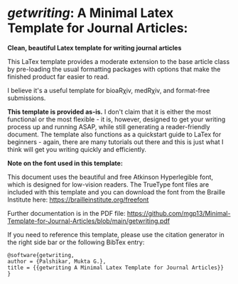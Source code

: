 # **_getwriting_**: A Minimal Latex Template for Journal Articles: 
__Clean, beautiful Latex template for writing journal articles__

This LaTex template provides a moderate extension to the base article class by pre-loading the usual formatting packages with options that make the finished product far easier to read. 

I believe it's a useful template for bioaR&chi;iv, medR&chi;iv, and format-free submissions.

**This template is provided as-is.** I don't claim that it is either the most functional or the most flexible - it is, however, designed to get your writing process up and running ASAP, while still generating a reader-friendly document. The template also functions as a quickstart guide to LaTex for beginners - again, there are many tutorials out there and this is just what I think will get you writing quickly and efficiently.

**Note on the font used in this template:** 

This document uses the beautiful and free Atkinson Hyperlegible font, which is designed for low-vision readers. The TrueType font files are included with this template and you can download the font from the Braille Institute here: https://brailleinstitute.org/freefont

Further documentation is in the PDF file: https://github.com/mgp13/Minimal-Template-for-Journal-Articles/blob/main/getwriting.pdf

If you need to reference this template, please use the citation generator in the right side bar or the following BibTex entry:

```
@software{getwriting,
author = {Palshikar, Mukta G.},
title = {{getwriting A Minimal Latex Template for Journal Articles}}
}
```
